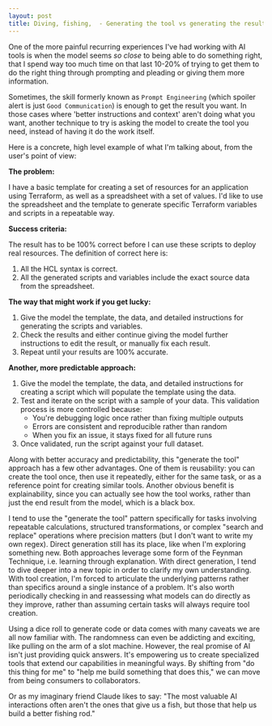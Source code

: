 ```yaml
---
layout: post
title: Diving, fishing,  - Generating the tool vs generating the result
---
```


One of the more painful recurring experiences I've had working with AI tools is when the model seems *so close* to being able to do something right, that I spend way too much time on that last 10-20% of trying to get them to do the right thing through prompting and pleading or giving them more information.

Sometimes, the skill formerly known as `Prompt Engineering` (which spoiler alert is just `Good Communication`) is enough to get the result you want.  In those cases where 'better instructions and context' aren't doing what you want, another technique to try is asking the model to create the tool you need, instead of having it do the work itself.

<!--more-->

Here is a concrete, high level example of what I'm talking about, from the user's point of view:

**The problem:**

I have a basic template for creating a set of resources for an application using Terraform, as well as a spreadsheet with a set of values.  I'd like to use the spreadsheet and the template to generate specific Terraform variables and scripts in a repeatable way.

**Success criteria:**

The result has to be 100% correct before I can use these scripts to deploy real resources.  The definition of correct here is:

1. All the HCL syntax is correct.
2. All the generated scripts and variables include the exact source data from the spreadsheet.

**The way that might work if you get lucky:**

1. Give the model the template, the data, and detailed instructions for generating the scripts and variables.
2. Check the results and either continue giving the model further instructions to edit the result, or manually fix each result.
3. Repeat until your results are 100% accurate.

**Another, more predictable approach:**

1. Give the model the template, the data, and detailed instructions for creating a script which will populate the template using the data.
2. Test and iterate on the script with a sample of your data. This validation process is more controlled because:
   - You're debugging logic once rather than fixing multiple outputs
   - Errors are consistent and reproducible rather than random 
   - When you fix an issue, it stays fixed for all future runs
3. Once validated, run the script against your full dataset.

Along with better accuracy and predictability, this "generate the tool" approach has a few other advantages.  One of them is reusability: you can create the tool once, then use it repeatedly, either for the same task, or as a reference point for creating similar tools.  Another obvious benefit is explainability, since you can actually see how the tool works, rather than just the end result from the model, which is a black box.

I tend to use the "generate the tool" pattern specifically for tasks involving repeatable calculations, structured transformations, or complex "search and replace" operations where precision matters (but I don't want to write my own regex). Direct generation still has its place, like when I'm exploring something new. Both approaches leverage some form of the Feynman Technique, i.e. learning through explanation. With direct generation, I tend to dive deeper into a new topic in order to clarify my own understanding.  With tool creation, I'm forced to articulate the underlying patterns rather than specifics around a single instance of a problem. It's also worth periodically checking in and reassessing what models can do directly as they improve, rather than assuming certain tasks will always require tool creation.

Using a dice roll to generate code or data comes with many caveats we are all now familiar with.  The randomness can even be addicting and exciting, like pulling on the arm of a slot machine.  However, the real promise of AI isn't just providing quick answers.  It's empowering us to create specialized tools that extend our capabilities in meaningful ways. By shifting from "do this thing for me" to "help me build something that does this," we can move from being consumers to collaborators.

Or as my imaginary friend Claude likes to say: "The most valuable AI interactions often aren't the ones that give us a fish, but those that help us build a better fishing rod."
